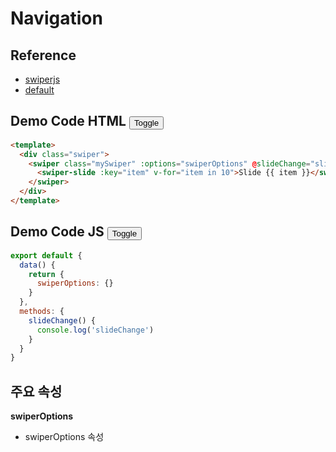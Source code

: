 # Navigation

## Reference   
- <a target="_blank" href="https://swiperjs.com/">swiperjs</a>
- <a target="_blank" href="https://swiperjs.com/demos#default">default</a>
  
## Demo Code HTML <button class="btn-toggle-code" id="toggle-code1">Toggle</button>
```html
<template>
  <div class="swiper">
    <swiper class="mySwiper" :options="swiperOptions" @slideChange="slideChange">
      <swiper-slide :key="item" v-for="item in 10">Slide {{ item }}</swiper-slide>
    </swiper>
  </div>
</template>
```

## Demo Code JS <button class="btn-toggle-code" id="toggle-code2">Toggle</button>
```javascript
export default {
  data() {
    return {
      swiperOptions: {}
    }
  },
  methods: {
    slideChange() {
      console.log('slideChange')
    }
  }
}
```

## 주요 속성
**swiperOptions**
- swiperOptions 속성
